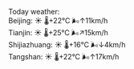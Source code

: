 Today weather:  
Beijing: ☀️   🌡️+22°C 🌬️↑11km/h  
Tianjin: ☀️   🌡️+25°C 🌬️↗15km/h  
Shijiazhuang: ☀️   🌡️+16°C 🌬️↓4km/h  
Tangshan: ☀️   🌡️+22°C 🌬️↑17km/h  
